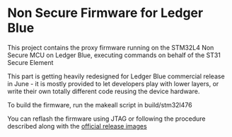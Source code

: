 # Non Secure Firmware for Ledger Blue 

This project contains the proxy firmware running on the STM32L4 Non Secure MCU on Ledger Blue, executing commands on behalf of the ST31 Secure Element 

This part is getting heavily redesigned for Ledger Blue commercial release in June - it is mostly provided to let developers play with lower layers, or write their own totally different code reusing the device hardware.   

To build the firmware, run the makeall script in build/stm32l476 

You can reflash the firmware using JTAG or following the procedure described along with the [official release images](https://github.com/LedgerHQ/ledger-blue/tree/master/nonsecure-firmware-release-dev)

